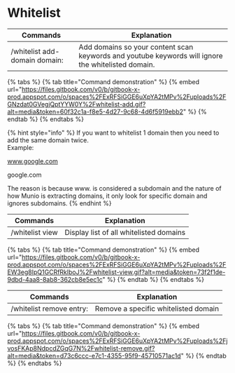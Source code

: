# Whitelist

| Commands                      | Explanation                                                                                        |
| ----------------------------- | -------------------------------------------------------------------------------------------------- |
| /whitelist add-domain domain: | Add domains so your content scan keywords and youtube keywords will ignore the whitelisted domain. |

{% tabs %}
{% tab title="Command demonstration" %}
{% embed url="https://files.gitbook.com/v0/b/gitbook-x-prod.appspot.com/o/spaces%2FExRFSiGGE6uXpYA2tMPv%2Fuploads%2FGNzdat0GVegjQptYYW0Y%2Fwhitelist-add.gif?alt=media&token=60f32c1a-f8e5-4d27-9c68-4d6f5919ebb2" %}
{% endtab %}
{% endtabs %}

{% hint style="info" %}
If you want to whitelist 1 domain then you need to add the same domain twice. \
Example:&#x20;

www.google.com

google.com

The reason is because www. is considered a subdomain and the nature of how Munio is extracting domains, it only look for specific domain and ignores subdomains.&#x20;
{% endhint %}



| Commands        | Explanation                             |
| --------------- | --------------------------------------- |
| /whitelist view | Display list of all whitelisted domains |

{% tabs %}
{% tab title="Command demonstration" %}
{% embed url="https://files.gitbook.com/v0/b/gitbook-x-prod.appspot.com/o/spaces%2FExRFSiGGE6uXpYA2tMPv%2Fuploads%2FEW3eg8IpQ1GCRfRklboJ%2Fwhitelist-view.gif?alt=media&token=73f2f1de-9dbd-4aa8-8ab8-362cb8e5ec1c" %}
{% endtab %}
{% endtabs %}



| Commands                 | Explanation                          |
| ------------------------ | ------------------------------------ |
| /whitelist remove entry: | Remove a specific whitelisted domain |

{% tabs %}
{% tab title="Command demonstration" %}
{% embed url="https://files.gitbook.com/v0/b/gitbook-x-prod.appspot.com/o/spaces%2FExRFSiGGE6uXpYA2tMPv%2Fuploads%2FjvosFKAp8NdpcdZGqG7N%2Fwhitelist-remove.gif?alt=media&token=d73c6ccc-e7c1-4355-95f9-45710571ac1d" %}
{% endtab %}
{% endtabs %}
